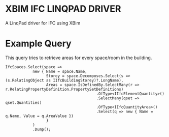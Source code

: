 # XBIM IFC LINQPAD DRIVER
A LinqPad driver for IFC using XBim


# Example Query

This query tries to retrieve areas for every space/room in the building.
```
IfcSpaces.Select(space => 
			new { Name = space.Name, 
				  Storey = space.Decomposes.Select(s => (s.RelatingObject as IIfcBuildingStorey)?.LongName),
				  Areas = space.IsDefinedBy.SelectMany(r => r.RelatingPropertyDefinition.PropertySetDefinitions)
										.OfType<IIfcElementQuantity>()
										.SelectMany(qset => qset.Quantities)
										.OfType<IIfcQuantityArea>()
										.Select(q => new { Name = q.Name, Value = q.AreaValue })
				  }
			)
			.Dump();

```
